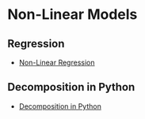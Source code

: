 # Non-Linear Models

## Regression

- [Non-Linear Regression](non_linear.md)

## Decomposition in Python

- [Decomposition in Python](decomposition.ipynb)


